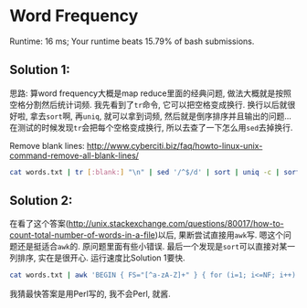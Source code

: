 # Word Frequency

Runtime: 16 ms; Your runtime beats 15.79% of bash submissions.

## Solution 1:

思路:
算word frequency大概是map reduce里面的经典问题, 做法大概就是按照空格分割然后统计词频. 我先看到了`tr`命令, 它可以把空格变成换行. 换行以后就很好啦, 拿去`sort`啊, 再`uniq`, 就可以拿到词频, 然后就是倒序排序并且输出的问题...
在测试的时候发现`tr`会把每个空格变成换行, 所以去查了一下怎么用`sed`去掉换行.

Remove blank lines: http://www.cyberciti.biz/faq/howto-linux-unix-command-remove-all-blank-lines/

```bash
cat words.txt | tr [:blank:] "\n" | sed '/^$/d' | sort | uniq -c | sort -r | awk '{split($0, a, " "); print a[2], a[1]}'
```
## Solution 2:

在看了这个答案(http://unix.stackexchange.com/questions/80017/how-to-count-total-number-of-words-in-a-file)以后, 果断尝试直接用`awk`写. 嗯这个问题还是挺适合`awk`的. 原问题里面有些小错误. 最后一个发现是`sort`可以直接对某一列排序, 实在是很开心. 运行速度比Solution 1要快.

```bash
cat words.txt | awk 'BEGIN { FS="[^a-zA-Z]+" } { for (i=1; i<=NF; i++) if ($i != "") { word = $i; words[word]++ } } END { for (w in words) printf("%s %d\n", w, words[w]) } ' | sort -rn -k2
```

我猜最快答案是用Perl写的, 我不会Perl, 就酱.